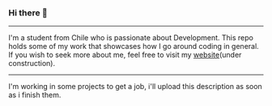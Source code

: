 ### Hi there 👋

________________________
I'm a student from Chile who is passionate about Development. This repo holds some of my work that showcases how I go around coding in general. If you wish to seek more about me, feel free to visit my [website](https://luisinostrozaf.github.io)(under construction).

------------------------
I'm working in some projects to get a job, i'll upload this description as soon as i finish them.
